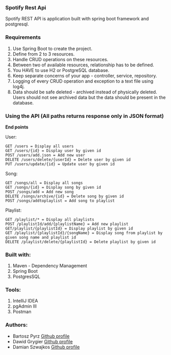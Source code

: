 ### Spotify Rest Api

   Spotify REST API is application built with spring boot framework and postgresql.

### Requirements

1. Use Spring Boot to create the project.
2. Define from 2 to 3 resources.
3. Handle CRUD operations on these resources.
4. Between two of available resources, relationship has to be defined.
5. You HAVE to use H2 or PostgreSQL database.
6. Keep separate concerns of your app - controller, service, repository.
7. Logging of every CRUD operation and exception to a text file using log4j.
8. Data should be safe deleted - archived instead of physically deleted. Users should not see archived data but the data should    be present in the database.

### Using the API (All paths returns response only in JSON format)

**End points**

User:
```
GET /users = Display all users
GET /users/{id} = Display user by given id
POST /users/add.json = Add new user
DELETE /users/delete/{userId} = Delete user by given id
PUT /users/update/{id} = Update user by given id
```
Song:
```
GET /songs/all = Display all songs
GET /songs/{id} = Display song by given id
POST /songs/add = Add new song
DELETE /songs/archive/{id} = Delete song by given id
POST /songs/addtoplaylist = Add song to playlist
```
Playlist:
```
GET /playlist/* = Display all playlists
POST /playlistId/add/{playlistName} = Add new playlist
GET/playlist/{playlistId} = Display playlist by given id
GET /playlist/{playlistId}/{songName} = Display song from playlist by given song name and playlist id
DELETE /playlist/delete/{playlistId} = Delete playlist by given id
```
### Built with:
1. Maven - Dependency Management
2. Spring Boot
3. PostgresSQL

### Tools:
1. IntelliJ IDEA
2. pgAdmin III
3. Postman

### Authors: 
- Bartosz Pyrz [Github profile](https://github.com/Czakero)
- Dawid Grygier [Github profile](https://github.com/cyan0505)
- Damian Szwajkos [Github profile](https://github.com/Szwajcii)
